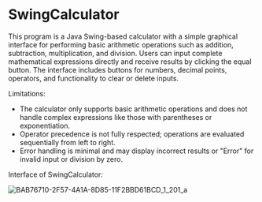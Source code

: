 # SwingCalculator
This program is a Java Swing-based calculator with a simple graphical interface for performing basic arithmetic operations such as addition, subtraction, multiplication, and division. Users can input complete mathematical expressions directly and receive results by clicking the equal button. The interface includes buttons for numbers, decimal points, operators, and functionality to clear or delete inputs.

Limitations:
- The calculator only supports basic arithmetic operations and does not handle complex expressions like those with parentheses or 
  exponentiation.
- Operator precedence is not fully respected; operations are evaluated sequentially from left to right.
- Error handling is minimal and may display incorrect results or "Error" for invalid input or division by zero.

Interface of SwingCalculator:

![BAB76710-2F57-4A1A-8D85-11F2BBD61BCD_1_201_a](https://github.com/user-attachments/assets/661a5d5d-6a40-4c2e-a096-1152a6caf6e0)


